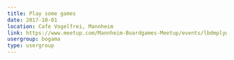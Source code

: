 ```yaml
---
title: Play some games
date: 2017-10-01
location: Cafe Vogelfrei, Mannheim
link: https://www.meetup.com/Mannheim-Boardgames-Meetup/events/lbdmplywnbcb/
usergroup: bogama
type: usergroup
---
```

